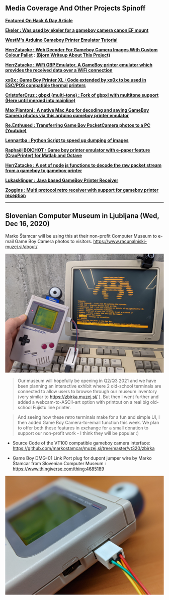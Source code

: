 ## Media Coverage And Other Projects Spinoff

**[Featured On Hack A Day Article](https://hackaday.com/2017/12/01/arduino-saves-gameboy-camera/)**

**[Ekeler : Was used by ekeler for a gameboy camera canon EF mount](http://ekeler.com/game-boy-camera-canon-ef-mount/)**

**[WestM's Arduino Gameboy Printer Emulator Tutorial](https://westm.co.uk/arduino-game-boy-printer-emulator/)**

**[HerrZatacke : Web Decoder For Gameboy Camera Images With Custom Colour Pallet](https://herrzatacke.github.io/gb-printer-web)** : **[(Bjorn Writeup About This Project)](https://gameboymaniac.com/new-website-for-decoding-game-boy-photos/)**

**[HerrZatacke : WiFi GBP Emulator, A GameBoy printer emulator which provides the received data over a WiFi connection](https://github.com/HerrZatacke/wifi-gbp-emulator)**

**[xx0x : Game Boy Printer XL : Code extended by xx0x to be used in ESC/POS compatible thermal printers](https://github.com/xx0x/gbpxl)**

**[CristoferCruz : gbpxl (multi-tone) : Fork of gbpxl with multitone support (Here until merged into mainline)](https://github.com/cristofercruz/gbpxl)**

**[Max Piantoni : A native Mac App for decoding and saving GameBoy Camera photos via this arduino gameboy printer emulator](https://www.maxpiantoni.com/projects/gbcamstudio/)**

**[Re.Enthused : Transferring Game Boy PocketCamera photos to a PC (Youtube)](https://www.youtube.com/watch?v=KttoycleK8c)**

**[Lennartba : Python Script to speed up dumping of images](https://github.com/lennartba/gbpinter_dump2image_py)**

**[Raphaël BOICHOT : Game boy printer emulator with e-paper feature (CrapPrinter) for Matlab and Octave](https://github.com/mofosyne/GameboyPrinterPaperSimulation)**

**[HerrZatacke : A set of node js functions to decode the raw packet stream from a gameboy to gameboy printer](https://www.npmjs.com/package/gbp-decode)**

**[Lukasklinger : Java based GameBoy Printer Receiver](https://github.com/lukasklinger/GameBoyPrinterReceiver)**

**[Zoggins : Multi protocol retro receiver with support for gameboy printer reception](https://github.com/retrospy/RetroSpy)**

--------

## Slovenian Computer Museum in Ljubljana (Wed, Dec 16, 2020)

Marko Štamcar will be using this at their non-profit Computer Museum to e-mail Game Boy Camera photos to visitors. https://www.racunalniski-muzej.si/about/

![3D Printed Plug](./SlovenianComputerMuseumLjubljana/VT100.jpg)

> Our museum will hopefully be opening in Q2/Q3 2021 and we have been planning an interactive exhibit where 2 old-school terminals are connected to allow users to browse through our museum inventory (very similar to https://zbirka.muzej.si/ ). But then I went further and added a webcam-to-ASCII-art option with printout on a real big old-school Fujistu line printer.

> And seeing how these retro terminals make for a fun and simple UI, I then added Game Boy Camera-to-email function this week. We plan to offer both these features in exchange for a small donation to support our non-profit work - I think they will be popular :)

* Source Code of the VT100 compatible gameboy camera interface: https://github.com/markostamcar/muzej.si/tree/master/vt320/zbirka

* Game Boy DMG-01 Link Port plug for dupont jumper wire by Marko Štamcar from Slovenian Computer Museum : https://www.thingiverse.com/thing:4685189

![3D Printed Plug](./SlovenianComputerMuseumLjubljana/3DprintedGBLinkPlug.jpg)